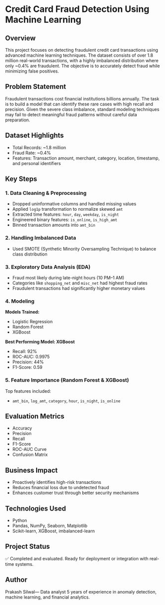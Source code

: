 # Credit Card Fraud Detection Using Machine Learning

## Overview
This project focuses on detecting fraudulent credit card transactions using advanced machine learning techniques. The dataset consists of over 1.8 million real-world transactions, with a highly imbalanced distribution where only ~0.4% are fraudulent. The objective is to accurately detect fraud while minimizing false positives.

## Problem Statement
Fraudulent transactions cost financial institutions billions annually. The task is to build a model that can identify these rare cases with high recall and precision. Given the severe class imbalance, standard modeling techniques may fail to detect meaningful fraud patterns without careful data preparation.

## Dataset Highlights
- Total Records: ~1.8 million
- Fraud Rate: ~0.4%
- Features: Transaction amount, merchant, category, location, timestamp, and personal identifiers

## Key Steps

### 1. Data Cleaning & Preprocessing
- Dropped uninformative columns and handled missing values
- Applied `log1p` transformation to normalize skewed `amt`
- Extracted time features: `hour`, `day`, `weekday`, `is_night`
- Engineered binary features: `is_online`, `is_high_amt`
- Binned transaction amounts into `amt_bin`

### 2. Handling Imbalanced Data
- Used SMOTE (Synthetic Minority Oversampling Technique) to balance class distribution

### 3. Exploratory Data Analysis (EDA)
- Fraud most likely during late-night hours (10 PM–1 AM)
- Categories like `shopping_net` and `misc_net` had highest fraud rates
- Fraudulent transactions had significantly higher monetary values

### 4. Modeling
**Models Trained:**
- Logistic Regression
- Random Forest
- XGBoost

**Best Performing Model: XGBoost**
- Recall: 92%
- ROC-AUC: 0.9975
- Precision: 44%
- F1-Score: 0.59

### 5. Feature Importance (Random Forest & XGBoost)
Top features included:
- `amt_bin`, `log_amt`, `category`, `hour`, `is_night`, `is_online`

## Evaluation Metrics
- Accuracy
- Precision
- Recall
- F1-Score
- ROC-AUC Curve
- Confusion Matrix

## Business Impact
- Proactively identifies high-risk transactions
- Reduces financial loss due to undetected fraud
- Enhances customer trust through better security mechanisms

## Technologies Used
- Python
- Pandas, NumPy, Seaborn, Matplotlib
- Scikit-learn, XGBoost, imbalanced-learn

## Project Status
✅ Completed and evaluated. Ready for deployment or integration with real-time systems.

## Author
Prakash Silwal— Data analyst 5 years of experience in anomaly detection, machine learning, and financial analytics.
